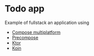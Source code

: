 
# Todo app

Example of fullstack an application using
- [Compose multiplatform](https://github.com/JetBrains/compose-multiplatform)
- [Precompose](https://github.com/Tlaster/PreCompose)
- [Ktor](https://ktor.io/)
- [Koin](https://insert-koin.io/)